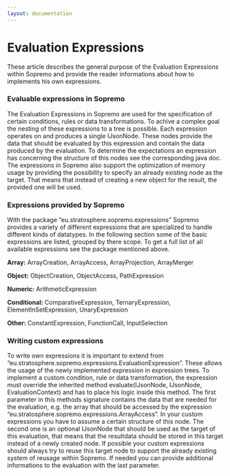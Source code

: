 ```yaml
---
layout: documentation
---
```

Evaluation Expressions
======================

These article describes the general purpose of the Evaluation
Expressions within Sopremo and provide the reader informations about how
to implements his own expressions.

### Evaluable expressions in Sopremo

The Evaluation Expressions in Sopremo are used for the specification of
certain conditions, rules or data transformations. To achive a complex
goal the nesting of these expressions to a tree is possible. Each
expression operates on and produces a single IJsonNode. These nodes
provide the data that should be evaluated by this expression and contain
the data produced by the evaluation. To determine the expectations an
expression has concerning the structure of this nodes see the
corresponding java doc. The expressions in Sopremo also support the
optimization of memory usage by providing the possibility to specify an
already existing node as the target. That means that instead of creating
a new object for the result, the provided one will be used.

### Expressions provided by Sopremo

With the package “eu.stratosphere.sopremo.expressions” Sopremo provides
a variety of different expressions that are specialized to handle
different kinds of datatypes. In the following section some of the basic
expressions are listed, grouped by there scope. To get a full list of
all available expressions see the package mentioned above.

**Array:** ArrayCreation, ArrayAccess, ArrayProjection, ArrayMerger

**Object:** ObjectCreation, ObjectAccess, PathExpression

**Numeric:** ArithmeticExpression

**Conditional:** ComparativeExpression, TernaryExpression,
ElementInSetExpression, UnaryExpression

**Other:** ConstantExpression, FunctionCall, InputSelection

### Writing custom expressions

To write own expressions it is important to extend from
“eu.stratosphere.sopremo.expressions.EvaluationExpression”. These allows
the usage of the newly implemented expression in expression trees. To
implement a custom condition, rule or data transformation, the
expression must override the inherited method evaluate(IJsonNode,
IJsonNode, EvaluationContext) and has to place his logic inside this
method. The first parameter in this methods signature contains the data
that are needed for the evaluation, e.g. the array that should be
accessed by the expression
“eu.stratosphere.sopremo.expressions.ArrayAccess”. In your custom
expressions you have to assume a certain structure of this node. The
second one is an optional IJsonNode that should be used as the target of
this evaluation, that means that the resultdata should be stored in this
target instead of a newly created node. If possible your custom
expressions should always try to reuse this target node to support the
already existing system of reusage within Sopremo. If needed you can
provide additional informations to the evaluation with the last
parameter.
